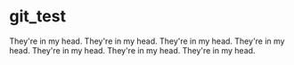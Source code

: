 # git_test
They're in my head. They're in my head. They're in my head. They're in my head. They're in my head. They're in my head. They're in my head. 

